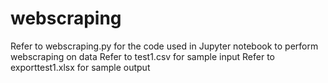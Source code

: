 # webscraping
Refer to webscraping.py for the code used in Jupyter notebook to perform webscraping on data
Refer to test1.csv for sample input
Refer to exporttest1.xlsx for sample output
